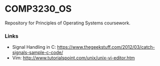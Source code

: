 # COMP3230_OS

Repository for Principles of Operating Systems coursework.


### Links
- Signal Handling in C: https://www.thegeekstuff.com/2012/03/catch-signals-sample-c-code/
- Vim: http://www.tutorialspoint.com/unix/unix-vi-editor.htm
